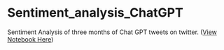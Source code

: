 # Sentiment_analysis_ChatGPT
Sentiment Analysis of three months of Chat GPT tweets on twitter.
([View Notebook Here](https://nbviewer.org/github/tgautam16/Sentiment_analysis_ChatGPT/blob/main/ChatGPT-sentiment-analysis.ipynb))


